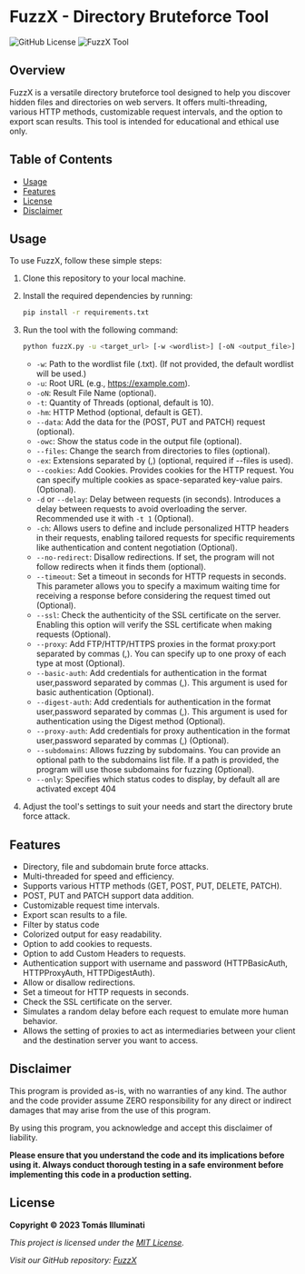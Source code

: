 # FuzzX - Directory Bruteforce Tool

![GitHub License](https://img.shields.io/badge/License-MIT-green) ![FuzzX Tool](https://img.shields.io/badge/Tool-Fuzzing_Web-blue)

## Overview

FuzzX is a versatile directory bruteforce tool designed to help you discover hidden files and directories on web servers. It offers multi-threading, various HTTP methods, customizable request intervals, and the option to export scan results. This tool is intended for educational and ethical use only.

## Table of Contents

- [Usage](#usage)
- [Features](#features)
- [License](#license)
- [Disclaimer](#disclaimer)

## Usage

To use FuzzX, follow these simple steps:

1. Clone this repository to your local machine.

2. Install the required dependencies by running:

   ```bash
   pip install -r requirements.txt
   ```

3. Run the tool with the following command:

   ```bash
   python fuzzX.py -u <target_url> [-w <wordlist>] [-oN <output_file>] [-t <threads>] [-hm <http_method>] [--data <data=data>] [-owc] [--files] [-ex] [--cookies <example=example>] [-d or --delay <int>] [-ch <example=example>] [--auth <username,password>] [-no-redirect] [--timeout <int>] [--ssl] [--basic-auth <username,password>] [--digest-auth <username,password>] [--proxy-auth <username,password>] [--domains <path>] [--proxy <ftp/http/https://proxy:port>] [--only <200,201,204,400,401,403,404,500,502,503/> or <all>]
   ```

   - `-w`: Path to the wordlist file (.txt). (If not provided, the default wordlist will be used.)
   - `-u`: Root URL (e.g., https://example.com).
   - `-oN`: Result File Name (optional).
   - `-t`: Quantity of Threads (optional, default is 10).
   - `-hm`: HTTP Method (optional, default is GET).
   - `--data`: Add the data for the (POST, PUT and PATCH) request (optional).
   - `-owc`: Show the status code in the output file (optional).
   - `--files`: Change the search from directories to files (optional).
   - `-ex`: Extensions separated by (,) (optional, required if --files is used).
   - `--cookies`: Add Cookies. Provides cookies for the HTTP request. You can specify multiple cookies as space-separated key-value pairs. (Optional).
   - `-d` or `--delay`: Delay between requests (in seconds). Introduces a delay between requests to avoid overloading the server. Recommended use it with `-t 1` (Optional).
   - `-ch`: Allows users to define and include personalized HTTP headers in their requests, enabling tailored requests for specific requirements like authentication and content negotiation (Optional).
   - `--no-redirect`: Disallow redirections. If set, the program will not follow redirects when it finds them (optional).
   - `--timeout`: Set a timeout in seconds for HTTP requests in seconds. This parameter allows you to specify a maximum waiting time for receiving a response before considering the request timed out (Optional).
   - `--ssl`: Check the authenticity of the SSL certificate on the server. Enabling this option will verify the SSL certificate when making requests (Optional).
   - `--proxy`: Add FTP/HTTP/HTTPS proxies in the format proxy:port separated by commas (,). You can specify up to one proxy of each type at most (Optional).
   - `--basic-auth`: Add credentials for authentication in the format user,password separated by commas (,). This argument is used for basic authentication (Optional).
   - `--digest-auth`: Add credentials for authentication in the format user,password separated by commas (,). This argument is used for authentication using the Digest method (Optional).
   - `--proxy-auth`: Add credentials for proxy authentication in the format user,password separated by commas (,) (Optional).
   - `--subdomains`: Allows fuzzing by subdomains. You can provide an optional path to the subdomains list file. If a path is provided, the program will use those subdomains for fuzzing (Optional).
   - `--only`: Specifies which status codes to display, by default all are activated except 404


4. Adjust the tool's settings to suit your needs and start the directory brute force attack.

## Features

- Directory, file and subdomain brute force attacks.
- Multi-threaded for speed and efficiency.
- Supports various HTTP methods (GET, POST, PUT, DELETE, PATCH).
- POST, PUT and PATCH support data addition.
- Customizable request time intervals.
- Export scan results to a file.
- Filter by status code
- Colorized output for easy readability.
- Option to add cookies to requests.
- Option to add Custom Headers to requests.
- Authentication support with username and password (HTTPBasicAuth, HTTPProxyAuth, HTTPDigestAuth).
- Allow or disallow redirections.
- Set a timeout for HTTP requests in seconds.
- Check the SSL certificate on the server.
- Simulates a random delay before each request to emulate more human behavior.
- Allows the setting of proxies to act as intermediaries between your client and the destination server you want to access.
  



## Disclaimer

This program is provided as-is, with no warranties of any kind. The author and the code provider assume ZERO responsibility for any direct or indirect damages that may arise from the use of this program.

By using this program, you acknowledge and accept this disclaimer of liability.

**Please ensure that you understand the code and its implications before using it. Always conduct thorough testing in a safe environment before implementing this code in a production setting.**


## License

**Copyright © 2023 Tomás Illuminati**

*This project is licensed under the [MIT License](LICENSE).*

*Visit our GitHub repository: [FuzzX](https://github.com/tomasilluminati/FuzzX)*
